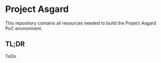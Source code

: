 # Project Asgard

This repository contains all resources needed to build the Project Asgard PoC environment.

## TL;DR

ToDo
